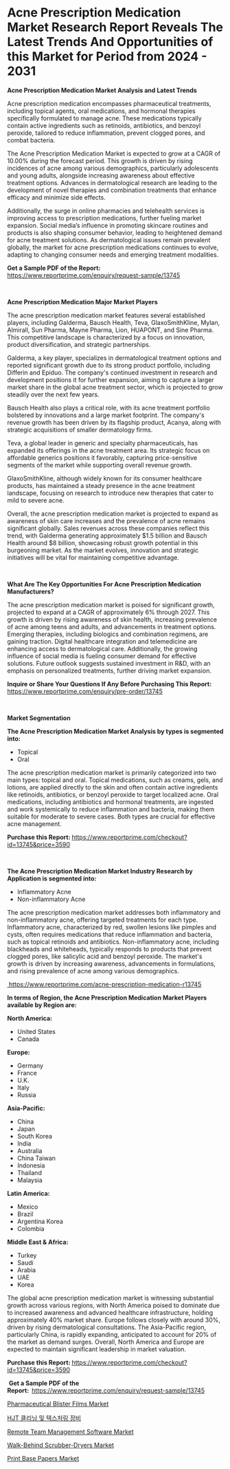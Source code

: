 <p><h1>Acne Prescription Medication Market Research Report Reveals The Latest Trends And Opportunities of this Market for Period from 2024 - 2031</h1></p><p><strong>Acne Prescription Medication Market Analysis and Latest Trends</strong></p>
<p><p>Acne prescription medication encompasses pharmaceutical treatments, including topical agents, oral medications, and hormonal therapies specifically formulated to manage acne. These medications typically contain active ingredients such as retinoids, antibiotics, and benzoyl peroxide, tailored to reduce inflammation, prevent clogged pores, and combat bacteria.</p><p>The Acne Prescription Medication Market is expected to grow at a CAGR of 10.00% during the forecast period. This growth is driven by rising incidences of acne among various demographics, particularly adolescents and young adults, alongside increasing awareness about effective treatment options. Advances in dermatological research are leading to the development of novel therapies and combination treatments that enhance efficacy and minimize side effects.</p><p>Additionally, the surge in online pharmacies and telehealth services is improving access to prescription medications, further fueling market expansion. Social media’s influence in promoting skincare routines and products is also shaping consumer behavior, leading to heightened demand for acne treatment solutions. As dermatological issues remain prevalent globally, the market for acne prescription medications continues to evolve, adapting to changing consumer needs and emerging treatment modalities.</p></p>
<p><strong>Get a Sample PDF of the Report:&nbsp;</strong> <a href="https://www.reportprime.com/enquiry/request-sample/13745">https://www.reportprime.com/enquiry/request-sample/13745</a></p>
<p>&nbsp;</p>
<p><strong>Acne Prescription Medication Major Market Players</strong></p>
<p><p>The acne prescription medication market features several established players, including Galderma, Bausch Health, Teva, GlaxoSmithKline, Mylan, Almirall, Sun Pharma, Mayne Pharma, Lion, HUAPONT, and Sine Pharma. This competitive landscape is characterized by a focus on innovation, product diversification, and strategic partnerships.</p><p>Galderma, a key player, specializes in dermatological treatment options and reported significant growth due to its strong product portfolio, including Differin and Epiduo. The company's continued investment in research and development positions it for further expansion, aiming to capture a larger market share in the global acne treatment sector, which is projected to grow steadily over the next few years.</p><p>Bausch Health also plays a critical role, with its acne treatment portfolio bolstered by innovations and a large market footprint. The company's revenue growth has been driven by its flagship product, Acanya, along with strategic acquisitions of smaller dermatology firms.</p><p>Teva, a global leader in generic and specialty pharmaceuticals, has expanded its offerings in the acne treatment area. Its strategic focus on affordable generics positions it favorably, capturing price-sensitive segments of the market while supporting overall revenue growth.</p><p>GlaxoSmithKline, although widely known for its consumer healthcare products, has maintained a steady presence in the acne treatment landscape, focusing on research to introduce new therapies that cater to mild to severe acne.</p><p>Overall, the acne prescription medication market is projected to expand as awareness of skin care increases and the prevalence of acne remains significant globally. Sales revenues across these companies reflect this trend, with Galderma generating approximately $1.5 billion and Bausch Health around $8 billion, showcasing robust growth potential in this burgeoning market. As the market evolves, innovation and strategic initiatives will be vital for maintaining competitive advantage.</p></p>
<p>&nbsp;</p>
<p><strong>What Are The Key Opportunities For Acne Prescription Medication Manufacturers?</strong></p>
<p><p>The acne prescription medication market is poised for significant growth, projected to expand at a CAGR of approximately 6% through 2027. This growth is driven by rising awareness of skin health, increasing prevalence of acne among teens and adults, and advancements in treatment options. Emerging therapies, including biologics and combination regimens, are gaining traction. Digital healthcare integration and telemedicine are enhancing access to dermatological care. Additionally, the growing influence of social media is fueling consumer demand for effective solutions. Future outlook suggests sustained investment in R&D, with an emphasis on personalized treatments, further driving market expansion.</p></p>
<p><strong>Inquire or Share Your Questions If Any Before Purchasing This Report:</strong> <a href="https://www.reportprime.com/enquiry/pre-order/13745">https://www.reportprime.com/enquiry/pre-order/13745</a></p>
<p>&nbsp;</p>
<p><strong>Market Segmentation</strong></p>
<p><strong>The Acne Prescription Medication Market Analysis by types is segmented into:</strong></p>
<p><ul><li>Topical</li><li>Oral</li></ul></p>
<p><p>The acne prescription medication market is primarily categorized into two main types: topical and oral. Topical medications, such as creams, gels, and lotions, are applied directly to the skin and often contain active ingredients like retinoids, antibiotics, or benzoyl peroxide to target localized acne. Oral medications, including antibiotics and hormonal treatments, are ingested and work systemically to reduce inflammation and bacteria, making them suitable for moderate to severe cases. Both types are crucial for effective acne management.</p></p>
<p><strong>Purchase this Report:&nbsp;</strong><a href="https://www.reportprime.com/checkout?id=13745&price=3590">https://www.reportprime.com/checkout?id=13745&price=3590</a></p>
<p>&nbsp;</p>
<p><strong>The Acne Prescription Medication Market Industry Research by Application is segmented into:</strong></p>
<p><ul><li>Inflammatory Acne</li><li>Non-inflammatory Acne</li></ul></p>
<p><p>The acne prescription medication market addresses both inflammatory and non-inflammatory acne, offering targeted treatments for each type. Inflammatory acne, characterized by red, swollen lesions like pimples and cysts, often requires medications that reduce inflammation and bacteria, such as topical retinoids and antibiotics. Non-inflammatory acne, including blackheads and whiteheads, typically responds to products that prevent clogged pores, like salicylic acid and benzoyl peroxide. The market's growth is driven by increasing awareness, advancements in formulations, and rising prevalence of acne among various demographics.</p></p>
<p><a href="https://www.reportprime.com/acne-prescription-medication-r13745">&nbsp;https://www.reportprime.com/acne-prescription-medication-r13745</a></p>
<p><strong>In terms of Region, the Acne Prescription Medication Market Players available by Region are:</strong></p>
<p>
    <p> <strong> North America: </strong>
        <ul>
            <li>United States</li>
            <li>Canada</li>
        </ul>
        </p> 
    <p> <strong> Europe: </strong>
        <ul>
            <li>Germany</li>
            <li>France</li>
            <li>U.K.</li>
            <li>Italy</li>
            <li>Russia</li>
        </ul>
        </p> 
    <p> <strong> Asia-Pacific: </strong>
        <ul>
            <li>China</li>
            <li>Japan</li>
            <li>South Korea</li>
            <li>India</li>
            <li>Australia</li>
            <li>China Taiwan</li>
            <li>Indonesia</li>
            <li>Thailand</li>
            <li>Malaysia</li>
        </ul>
        </p> 
    <p> <strong> Latin America: </strong>
        <ul>
            <li>Mexico</li>
            <li>Brazil</li>
            <li>Argentina Korea</li>
            <li>Colombia</li>
        </ul>
        </p> 
    <p> <strong> Middle East & Africa: </strong>
        <ul>
            <li>Turkey</li>
            <li>Saudi</li>
            <li>Arabia</li>
            <li>UAE</li>
            <li>Korea</li>
        </ul>
    </p>
    </p>
<p><p>The global acne prescription medication market is witnessing substantial growth across various regions, with North America poised to dominate due to increased awareness and advanced healthcare infrastructure, holding approximately 40% market share. Europe follows closely with around 30%, driven by rising dermatological consultations. The Asia-Pacific region, particularly China, is rapidly expanding, anticipated to account for 20% of the market as demand surges. Overall, North America and Europe are expected to maintain significant leadership in market valuation.</p></p>
<p><strong>Purchase this Report: </strong><a href="https://www.reportprime.com/checkout?id=13745&price=3590">https://www.reportprime.com/checkout?id=13745&price=3590</a></p>
<p>&nbsp;<strong>Get a Sample PDF of the Report:&nbsp;&nbsp;</strong><a href="https://www.reportprime.com/enquiry/request-sample/13745">https://www.reportprime.com/enquiry/request-sample/13745</a></p>
<p><strong></strong></p>
<p><p><a href="https://medium.com/@aterneyax6/the-pharmaceutical-blister-films-market-has-experienced-impressive-growth-in-recent-years-1ff6ffd7a95b">Pharmaceutical Blister Films Market</a></p><p><a href="https://medium.com/@avaoneill70/%EC%84%B8%EA%B3%84-hjt-cleaning-and-texturing-equipment-market-%EC%9D%80-2024%EC%97%90%EC%84%9C-2031%EB%A1%9C-%EC%97%B0%ED%8F%89%EA%B7%A0-%EC%A6%9D%EA%B0%80%EC%9C%A8%EC%9D%84-%EB%B3%B4%EC%9D%BC-%EA%B2%83%EC%9C%BC%EB%A1%9C-%EC%98%88%EC%83%81%EB%90%A9%EB%8B%88%EB%8B%A4-18b0df89d3b4">HJT 클리닝 및 텍스처링 장비</a></p><p><a href="https://github.com/JakirUddin651/Market-Research-Report-List-1/blob/main/remote-team-management-software-market.md">Remote Team Management Software Market</a></p><p><a href="https://issuu.com/reportprime-2/docs/walk-behind-scrubber-dryers-market-_95ac2bc975e1d4">Walk-Behind Scrubber-Dryers Market</a></p><p><a href="https://medium.com/@tammyjones1939/the-global-print-base-papers-market-identifies-drivers-restraints-opportunities-and-trends-8596b4c5a81c">Print Base Papers Market</a></p></p>